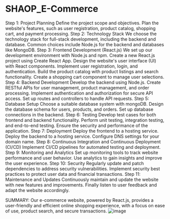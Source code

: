 # SHAOP_E-Commerce
Step 1: Project Planning
Define the project scope and objectives.
Plan the website's features, such as user registration, product catalog, shopping cart, and payment processing.
Step 2: Technology Stack
We choose the technology stack for full-stack development, including the backend and database.
Common choices include Node.js for the backend and databases like MongoDB.
Step 3: Frontend Development (React.js)
We set up our development environment with Node.js and npm.
Create a new React.js project using Create React App.
Design the website's user interface (UI) with React components.
Implement user registration, login, and authentication.
Build the product catalog with product listings and search functionality.
Create a shopping cart component to manage user selections.
Step 4: Backend Development
Develop the backend using Node.js.
Create RESTful APIs for user management, product management, and order processing.
Implement authentication and authorization for secure API access.
Set up routes and controllers to handle API requests.
Step 5: Database Setup
Choose a suitable database system with mongoDB.
Design the database schema for users, products, and orders.
Set up database connections in the backend.
Step 6: Testing
Develop test cases for both frontend and backend functionality.
Perform unit testing, integration testing, and end-to-end testing.
Ensure the security and performance of the application.
Step 7: Deployment
Deploy the frontend to a hosting service.
Deploy the backend to a hosting service.
Configure DNS settings for your domain name.
Step 8: Continuous Integration and Continuous Deployment (CI/CD)
Implement CI/CD pipelines for automated testing and deployment.
Step 9: Monitoring and Analytics
Set up monitoring tools to track website performance and user behavior.
Use analytics to gain insights and improve the user experience.
Step 10: Security
Regularly update and patch dependencies to address security vulnerabilities.
Implement security best practices to protect user data and financial transactions.
Step 11: Maintenance and Updates
Continuously maintain and update the website with new features and improvements.
Finally listen to user feedback and adapt the website accordingly.

SUMMARY:
Our e-commerce website, powered by React.js, provides a user-friendly and efficient online shopping experience, with a focus on ease of use, product search, and secure transactions.
![image](https://github.com/Shabarikanth/E-Commerce/assets/131958278/96069790-2b64-44e3-a183-05925f8226e6)
